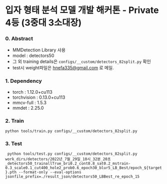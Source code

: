 # 입자 형태 분석 모델 개발 해커톤 - Private 4등 (3중대 3소대장)


### 0. Abstract
- MMDetection Library 사용
- model : detectors50
- 그 외 training details은 ```configs/__custom/detectors_82split.py``` 확인
- test시 weight파일은 hnefa335@gmail.com 로 메일.

### 1. Dependency
- torch : 1.12.0+cu113
- torchvision : 0.13.0+cu113
- mmcv-full : 1.5.3
- mmdet : 2.25.0


### 2. Train

```python tools/train.py configs/__custom/detectors_82split.py```

### 3. Test

``` python tools/test.py configs/__custom/detectors_82split.py work_dirs/detectors/2022년_7월_29일_10시_32분_20초_detectors50_trainallTrue_bri0.2_cont0.8_sat0.2_mstrain-0.3_scale0.1_cut400_hole2_prob0.6_epoch30_blur5_LB_Best/epoch_${target}.pth --format-only --eval-options jsonfile_prefix=./result_json/detectors50_LBBest_re_epoch_15```
